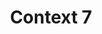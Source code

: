 ---
created: '2025-09-16T15:05:15.653418'
modified: '2025-09-17T15:35:59.466764'
ship_factor: 5
subtype: mcp-servers
tags: []
title: Context 7
type: tool
version: 1
---